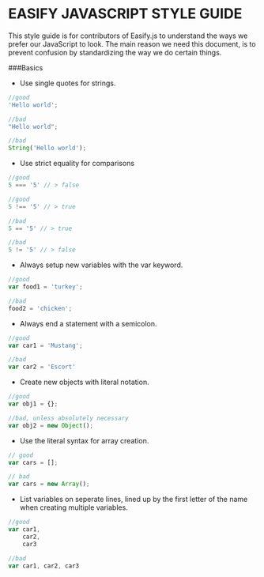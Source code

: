 EASIFY JAVASCRIPT STYLE GUIDE
=============================

This style guide is for contributors of Easify.js to understand the ways we prefer our JavaScript to look. The main reason we need this document, is to prevent confusion by standardizing the way we do certain things.

###Basics

- Use single quotes for strings.

```javascript
//good
'Hello world';

//bad
"Hello world";

//bad
String('Hello world');
```

- Use strict equality for comparisons
```javascript
//good
5 === '5' // > false

//good
5 !== '5' // > true

//bad
5 == '5' // > true

//bad
5 != '5' // > false
```

- Always setup new variables with the var keyword.
```javascript
//good
var food1 = 'turkey';

//bad
food2 = 'chicken';
```

- Always end a statement with a semicolon.
```javascript
//good
var car1 = 'Mustang';

//bad
var car2 = 'Escort'
```

- Create new objects with literal notation.
```javascript
//good
var obj1 = {};

//bad, unless absolutely necessary
var obj2 = new Object();
```

-  Use the literal syntax for array creation.
```javascript
// good
var cars = [];

// bad
var cars = new Array();
```

- List variables on seperate lines, lined up by the first letter of the name when creating multiple variables.
```javascript
//good
var car1,
    car2,
    car3

//bad
var car1, car2, car3
```

